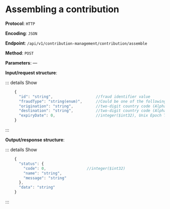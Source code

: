 # Assembling a contribution

**Protocol**: `HTTP`

**Encoding**: `JSON`

**Endpoint**: `/api/v1/contribution-management/contribution/assemble`

**Method**: `POST`

**Parameters**: —

**Input/request structure**:

::: details Show

```jsx
    {
      "id": "string",                   //fraud identifier value
      "fraudType": "string(enum)",      //Could be one of the following: Wangiri, IRSF, StolenDevice, IPFraud, SMSA2P
      "origination": "string",          //two-digit country code (Alpha-2, ISO 3166)
      "destination": "string",          //two-digit country code (Alpha-2, ISO 3166)
      "expiryDate": 0,                  //integer($int32), Unix Epoch Time in seconds
    }
```
:::


**Output/response structure**:

::: details Show

```jsx
    {
      "status": {
        "code": 0,                  //integer($int32)
        "name": "string",
        "message": "string"
      },
      "data": "string"
    }
```
:::
